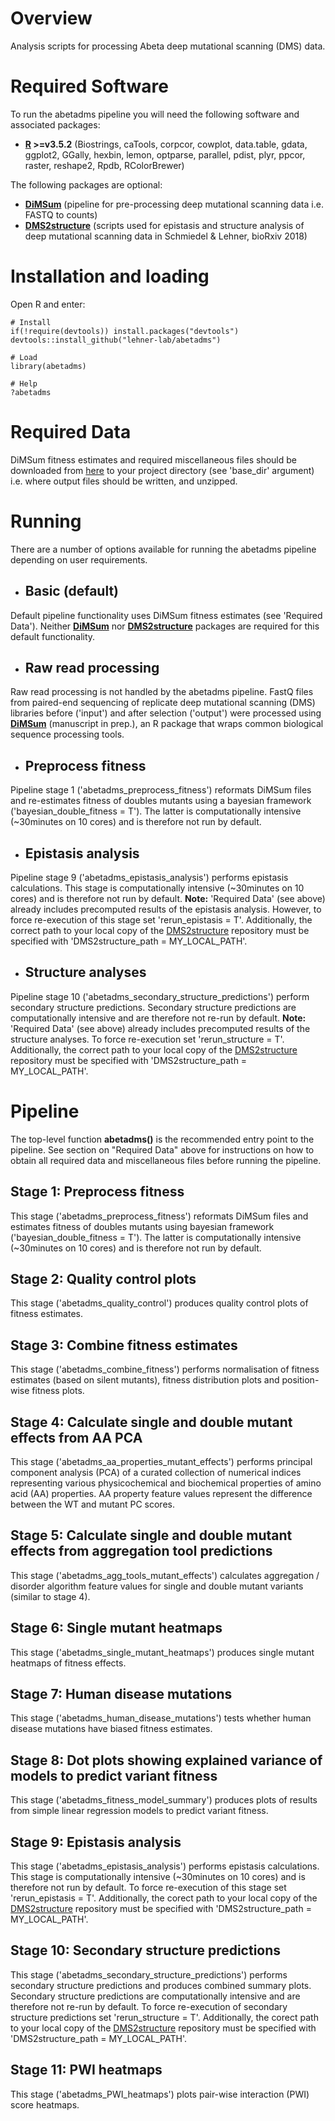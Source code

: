 # Overview

Analysis scripts for processing Abeta deep mutational scanning (DMS) data.

# Required Software

To run the abetadms pipeline you will need the following software and associated packages:

* **[R](https://www.r-project.org/) >=v3.5.2** (Biostrings, caTools, corpcor, cowplot, data.table, gdata, ggplot2, GGally, hexbin, lemon, optparse, parallel, pdist, plyr, ppcor, raster, reshape2, Rpdb, RColorBrewer)

The following packages are optional:

* **[DiMSum](https://github.com/lehner-lab/DiMSum)** (pipeline for pre-processing deep mutational scanning data i.e. FASTQ to counts)
* **[DMS2structure](https://github.com/lehner-lab/DMS2structure)** (scripts used for epistasis and structure analysis of deep mutational scanning data in Schmiedel & Lehner, bioRxiv 2018)

# Installation and loading

Open R and enter:

```
# Install
if(!require(devtools)) install.packages("devtools")
devtools::install_github("lehner-lab/abetadms")

# Load
library(abetadms)

# Help
?abetadms
```

# Required Data

DiMSum fitness estimates and required miscellaneous files should be downloaded from [here]() to your project directory (see 'base_dir' argument) i.e. where output files should be written, and unzipped.

# Running

There are a number of options available for running the abetadms pipeline depending on user requirements.

* ## Basic (default)

Default pipeline functionality uses DiMSum fitness estimates (see 'Required Data'). Neither **[DiMSum](https://github.com/lehner-lab/DiMSum)** nor **[DMS2structure](https://github.com/lehner-lab/DMS2structure)** packages are required for this default functionality.

* ## Raw read processing

Raw read processing is not handled by the abetadms pipeline. FastQ files from paired-end sequencing of replicate deep mutational scanning (DMS) libraries before ('input') and after selection ('output') were processed using **[DiMSum](https://github.com/lehner-lab/DiMSum)** (manuscript in prep.), an R package that wraps common biological sequence processing tools.

* ## Preprocess fitness

Pipeline stage 1 ('abetadms_preprocess_fitness') reformats DiMSum files and re-estimates fitness of doubles mutants using a bayesian framework ('bayesian_double_fitness = T'). The latter is computationally intensive (~30minutes on 10 cores) and is therefore not run by default.

* ## Epistasis analysis

Pipeline stage 9 ('abetadms_epistasis_analysis') performs epistasis calculations. This stage is computationally intensive (~30minutes on 10 cores) and is therefore not run by default. **Note:** 'Required Data' (see above) already includes precomputed results of the epistasis analysis. However, to force re-execution of this stage set 'rerun_epistasis = T'. Additionally, the correct path to your local copy of the [DMS2structure](https://github.com/lehner-lab/DMS2structure) repository must be specified with 'DMS2structure_path = MY_LOCAL_PATH'.

* ## Structure analyses

Pipeline stage 10 ('abetadms_secondary_structure_predictions') perform secondary structure predictions. Secondary structure predictions are computationally intensive and are therefore not re-run by default. **Note:** 'Required Data' (see above) already includes precomputed results of the structure analyses. To force re-execution set 'rerun_structure = T'. Additionally, the correct path to your local copy of the [DMS2structure](https://github.com/lehner-lab/DMS2structure) repository must be specified with 'DMS2structure_path = MY_LOCAL_PATH'.

# Pipeline

The top-level function **abetadms()** is the recommended entry point to the pipeline. See section on "Required Data" above for instructions on how to obtain all required data and miscellaneous files before running the pipeline.

## Stage 1: Preprocess fitness

This stage ('abetadms_preprocess_fitness') reformats DiMSum files and estimates fitness of doubles mutants using bayesian framework ('bayesian_double_fitness = T'). The latter is computationally intensive (~30minutes on 10 cores) and is therefore not run by default.

## Stage 2: Quality control plots

This stage ('abetadms_quality_control') produces quality control plots of fitness estimates.

## Stage 3: Combine fitness estimates

This stage ('abetadms_combine_fitness') performs normalisation of fitness estimates (based on silent mutants), fitness distribution plots and position-wise fitness plots.

## Stage 4: Calculate single and double mutant effects from AA PCA

This stage ('abetadms_aa_properties_mutant_effects') performs principal component analysis (PCA) of a curated collection of numerical indices representing various physicochemical and biochemical properties of amino acid (AA) properties. AA property feature values represent the difference between the WT and mutant PC scores.

## Stage 5: Calculate single and double mutant effects from aggregation tool predictions

This stage ('abetadms_agg_tools_mutant_effects') calculates aggregation / disorder algorithm feature values for single and double mutant variants (similar to stage 4).

## Stage 6: Single mutant heatmaps

This stage ('abetadms_single_mutant_heatmaps') produces single mutant heatmaps of fitness effects.

## Stage 7: Human disease mutations

This stage ('abetadms_human_disease_mutations') tests whether human disease mutations have biased fitness estimates.

## Stage 8: Dot plots showing explained variance of models to predict variant fitness

This stage ('abetadms_fitness_model_summary') produces plots of results from simple linear regression models to predict variant fitness.

## Stage 9: Epistasis analysis

This stage ('abetadms_epistasis_analysis') performs epistasis calculations. This stage is computationally intensive (~30minutes on 10 cores) and is therefore not run by default. To force re-execution of this stage set 'rerun_epistasis = T'. Additionally, the corect path to your local copy of the [DMS2structure](https://github.com/lehner-lab/DMS2structure) repository must be specified with 'DMS2structure_path = MY_LOCAL_PATH'.

## Stage 10: Secondary structure predictions

This stage ('abetadms_secondary_structure_predictions') performs secondary structure predictions and produces combined summary plots. Secondary structure predictions are computationally intensive and are therefore not re-run by default. To force re-execution of secondary structure predictions set 'rerun_structure = T'. Additionally, the corect path to your local copy of the [DMS2structure](https://github.com/lehner-lab/DMS2structure) repository must be specified with 'DMS2structure_path = MY_LOCAL_PATH'.

## Stage 11: PWI heatmaps

This stage ('abetadms_PWI_heatmaps') plots pair-wise interaction (PWI) score heatmaps.


